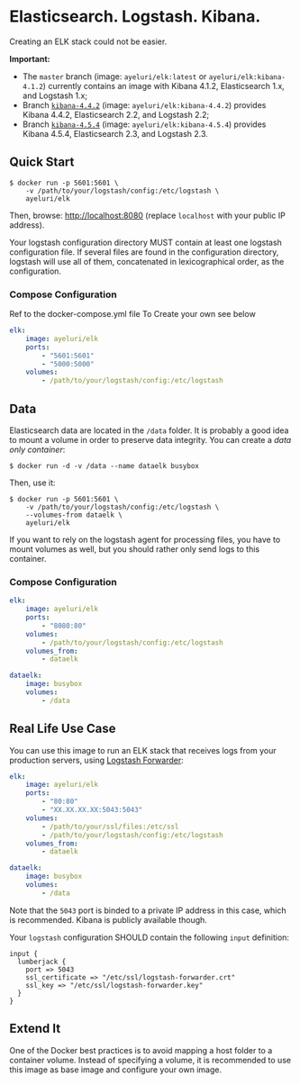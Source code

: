Elasticsearch. Logstash. Kibana.
================================

Creating an ELK stack could not be easier.

**Important:**

* The `master` branch (image: `ayeluri/elk:latest` or
  `ayeluri/elk:kibana-4.1.2`) currently contains an image with Kibana 4.1.2,
  Elasticsearch 1.x, and Logstash 1.x;
* Branch
  [`kibana-4.4.2`](https://github.com/vsay/docker-elk/tree/kibana-4.4.2)
  (image: `ayeluri/elk:kibana-4.4.2`) provides Kibana 4.4.2, Elasticsearch
  2.2, and Logstash 2.2;
* Branch
  [`kibana-4.5.4`](https://github.com/vsay/docker-elk/tree/kibana-4.5.4)
  (image: `ayeluri/elk:kibana-4.5.4`) provides Kibana 4.5.4, Elasticsearch
  2.3, and Logstash 2.3.


Quick Start
-----------

```
$ docker run -p 5601:5601 \
    -v /path/to/your/logstash/config:/etc/logstash \
    ayeluri/elk
```

Then, browse: [http://localhost:8080](http://localhost:8080) (replace
`localhost` with your public IP address).

Your logstash configuration directory MUST contain at least one logstash
configuration file. If several files are found in the configuration directory,
logstash will use all of them, concatenated in lexicographical order, as the
configuration.

### Compose Configuration

Ref to the docker-compose.yml file 
To Create your own see below 

``` yaml
elk:
    image: ayeluri/elk
    ports:
        - "5601:5601"
        - "5000:5000"
    volumes:
        - /path/to/your/logstash/config:/etc/logstash
```


Data
----

Elasticsearch data are located in the `/data` folder. It is probably a good idea
to mount a volume in order to preserve data integrity. You can create a _data
only container_:

```
$ docker run -d -v /data --name dataelk busybox
```

Then, use it:

```
$ docker run -p 5601:5601 \
    -v /path/to/your/logstash/config:/etc/logstash \
    --volumes-from dataelk \
    ayeluri/elk
```

If you want to rely on the logstash agent for processing files, you have to
mount volumes as well, but you should rather only send logs to this container.

### Compose Configuration

``` yaml
elk:
    image: ayeluri/elk
    ports:
        - "8080:80"
    volumes:
        - /path/to/your/logstash/config:/etc/logstash
    volumes_from:
        - dataelk

dataelk:
    image: busybox
    volumes:
        - /data
```


Real Life Use Case
------------------

You can use this image to run an ELK stack that receives logs from your
production servers, using [Logstash
Forwarder](https://github.com/willdurand/docker-logstash-forwarder):

``` yaml
elk:
    image: ayeluri/elk
    ports:
        - "80:80"
        - "XX.XX.XX.XX:5043:5043"
    volumes:
        - /path/to/your/ssl/files:/etc/ssl
        - /path/to/your/logstash/config:/etc/logstash
    volumes_from:
        - dataelk

dataelk:
    image: busybox
    volumes:
        - /data
```

Note that the `5043` port is binded to a private IP address in this case, which
is recommended. Kibana is publicly available though.

Your `logstash` configuration SHOULD contain the following `input` definition:

```
input {
  lumberjack {
    port => 5043
    ssl_certificate => "/etc/ssl/logstash-forwarder.crt"
    ssl_key => "/etc/ssl/logstash-forwarder.key"
  }
}
```


Extend It
---------

One of the Docker best practices is to avoid mapping a host folder to a
container volume. Instead of specifying a volume, it is recommended to use this
image as base image and configure your own image.
